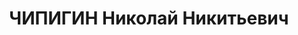 ---
title: ЧИПИГИН Николай Никитьевич
description: 'Род. в 1905 г., Западно-Сибирский кр., Ижморский р-н, с. Н-Николаевка,
  русский, образование среднее, член КПСС, райзо, заведующий. Проживал: Томская обл.,
  Туганский р-н, Александровка д.

  Арестован 14 мая 1937 г.

  Приговорен: 27 октября 1937 г., обв.: к-р троцкистская организация.

  Приговор: расстрел Расстрелян 27 октября 1937 г. Реабилитирован 5 сентября 1957
  г.'
---